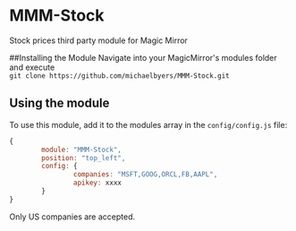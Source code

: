 # MMM-Stock
Stock prices third party module for Magic Mirror

##Installing the Module
Navigate into your MagicMirror's modules folder and execute <br>
`git clone https://github.com/michaelbyers/MMM-Stock.git`
## Using the module

To use this module, add it to the modules array in the `config/config.js` file:
````javascript
{
    	module: "MMM-Stock",
    	position: "top_left",
    	config: {
                companies: "MSFT,GOOG,ORCL,FB,AAPL",
                apikey: xxxx
    	}
}
````
Only US companies are accepted.


